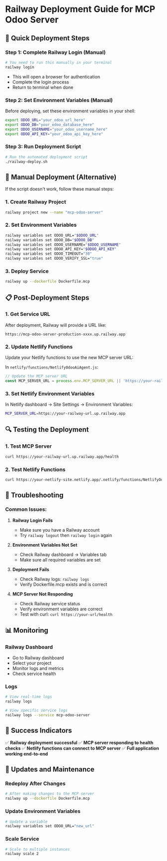 # Railway Deployment Guide for MCP Odoo Server

## 🚀 **Quick Deployment Steps**

### **Step 1: Complete Railway Login (Manual)**
```bash
# You need to run this manually in your terminal
railway login
```
- This will open a browser for authentication
- Complete the login process
- Return to terminal when done

### **Step 2: Set Environment Variables (Manual)**
Before deploying, set these environment variables in your shell:
```bash
export ODOO_URL="your_odoo_url_here"
export ODOO_DB="your_odoo_database_here"
export ODOO_USERNAME="your_odoo_username_here"
export ODOO_API_KEY="your_odoo_api_key_here"
```

### **Step 3: Run Deployment Script**
```bash
# Run the automated deployment script
./railway-deploy.sh
```

## 🔧 **Manual Deployment (Alternative)**

If the script doesn't work, follow these manual steps:

### **1. Create Railway Project**
```bash
railway project new --name "mcp-odoo-server"
```

### **2. Set Environment Variables**
```bash
railway variables set ODOO_URL="$ODOO_URL"
railway variables set ODOO_DB="$ODOO_DB"
railway variables set ODOO_USERNAME="$ODOO_USERNAME"
railway variables set ODOO_API_KEY="$ODOO_API_KEY"
railway variables set ODOO_TIMEOUT="30"
railway variables set ODOO_VERIFY_SSL="true"
```

### **3. Deploy Service**
```bash
railway up --dockerfile Dockerfile.mcp
```

## 📋 **Post-Deployment Steps**

### **1. Get Service URL**
After deployment, Railway will provide a URL like:
```
https://mcp-odoo-server-production-xxxx.up.railway.app
```

### **2. Update Netlify Functions**
Update your Netlify functions to use the new MCP server URL:

In `netlify/functions/NetlifyOdooAiAgent.js`:
```javascript
// Update the MCP server URL
const MCP_SERVER_URL = process.env.MCP_SERVER_URL || 'https://your-railway-url.up.railway.app';
```

### **3. Set Netlify Environment Variables**
In Netlify dashboard → Site Settings → Environment Variables:
```bash
MCP_SERVER_URL=https://your-railway-url.up.railway.app
```

## 🔍 **Testing the Deployment**

### **1. Test MCP Server**
```bash
curl https://your-railway-url.up.railway.app/health
```

### **2. Test Netlify Functions**
```bash
curl https://your-netlify-site.netlify.app/.netlify/functions/NetlifyOdooAiAgent
```

## 🚨 **Troubleshooting**

### **Common Issues:**

1. **Railway Login Fails**
   - Make sure you have a Railway account
   - Try `railway logout` then `railway login` again

2. **Environment Variables Not Set**
   - Check Railway dashboard → Variables tab
   - Make sure all required variables are set

3. **Deployment Fails**
   - Check Railway logs: `railway logs`
   - Verify Dockerfile.mcp exists and is correct

4. **MCP Server Not Responding**
   - Check Railway service status
   - Verify environment variables are correct
   - Test with curl: `curl https://your-url/health`

## 📊 **Monitoring**

### **Railway Dashboard**
- Go to Railway dashboard
- Select your project
- Monitor logs and metrics
- Check service health

### **Logs**
```bash
# View real-time logs
railway logs

# View specific service logs
railway logs --service mcp-odoo-server
```

## 🎯 **Success Indicators**

✅ **Railway deployment successful**
✅ **MCP server responding to health checks**
✅ **Netlify functions can connect to MCP server**
✅ **Full application working end-to-end**

## 🔄 **Updates and Maintenance**

### **Redeploy After Changes**
```bash
# After making changes to the MCP server
railway up --dockerfile Dockerfile.mcp
```

### **Update Environment Variables**
```bash
# Update a variable
railway variables set ODOO_URL="new_url"
```

### **Scale Service**
```bash
# Scale to multiple instances
railway scale 2
```
